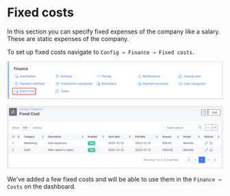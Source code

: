 Fixed costs
====

In this section you can specify fixed expenses of the company like a salary. These are static expenses of the company.

To set up fixed costs navigate to `Config → Finance → Fixed costs`.

![icon](icon.png)

![view](view.png)

We've added a few fixed costs and will be able to use them in the `Finance → Costs` on the dashboard.
